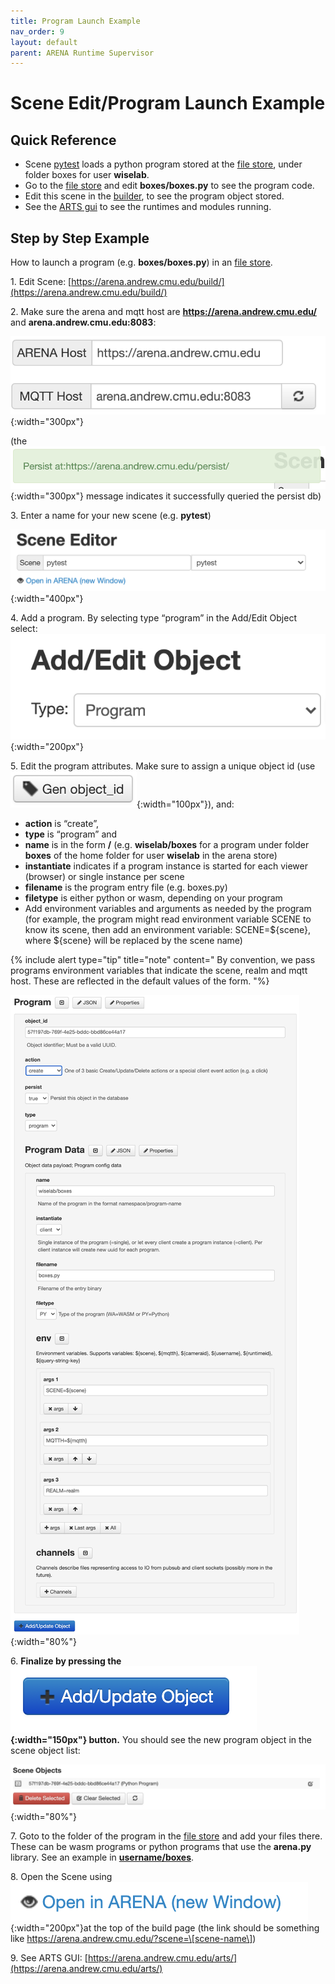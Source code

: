 ```yaml
---
title: Program Launch Example
nav_order: 9
layout: default
parent: ARENA Runtime Supervisor
---
```


Scene Edit/Program Launch Example
=================================

Quick Reference
---------------

* Scene [pytest](https://arena.andrew.cmu.edu/?scene=pytest) loads a python program stored at the [file store](https://arena.andrew.cmu.edu/storemng), under folder boxes for user **wiselab**.
* Go to the [file store](https://arena.andrew.cmu.edu/storemng) and edit **boxes/boxes.py** to see the program code.
* Edit this scene in the [builder](https://arena.andrew.cmu.edu/build/), to see the program object stored. 
* See the [ARTS gui](https://arena.andrew.cmu.edu/arts/) to see the runtimes and modules running.

Step by Step Example
--------------------

How to launch a program (e.g. **boxes/boxes.py**) in an [file store](https://arena.andrew.cmu.edu/storemng).

1\. Edit Scene: [https://arena.andrew.cmu.edu/build/](https://arena.andrew.cmu.edu/build/)

2\. Make sure the arena and mqtt host are **https://arena.andrew.cmu.edu/** and **arena.andrew.cmu.edu:8083**:

![](../../assets/img/arts-program/image4.png){:width="300px"}

(the ![](../../assets/img/arts-program/image5.png){:width="300px"} message indicates it successfully queried the persist db)

3\. Enter a name for your new scene (e.g. **pytest**)

![](../../assets/img/arts-program/image2.png){:width="400px"}

4\. Add a program. By selecting type “program” in the Add/Edit Object select: 
![](../../assets/img/arts-program/image7.png){:width="200px"}

5\. Edit the program attributes. Make sure to assign a unique object id (use ![](../../assets/img/arts-program/image8.png){:width="100px"}), and:

- **action** is “create”,
- **type** is “program” and
- **name** is in the form **<username in the arena store>/<folder in the arena store>** (e.g. **wiselab/boxes** for a program under folder **boxes** of the home folder for user **wiselab** in the arena store)
- **instantiate** indicates if a program instance is started for each viewer (browser) or single instance per scene
- **filename** is the program entry file (e.g. boxes.py)
- **filetype** is either python or wasm, depending on your program
- Add environment variables and arguments as needed by the program (for example, the program might read environment variable SCENE to know its scene, then add an environment variable: SCENE=${scene}, where ${scene} will be replaced by the scene name)

{% include alert type="tip" title="note" content="
By convention, we pass programs environment variables that indicate the scene, realm and mqtt host. These are reflected in the default values of the form.
"%}

![](../../assets/img/arts-program/image6.png){:width="80%"}

6\. **Finalize by pressing the ![](../../assets/img/arts-program/image1.png){:width="150px"} button.** You should see the new program object in the scene object list:

![](../../assets/img/arts-program/image3.png){:width="80%"}

7\. Goto to the folder of the program in the [file store](https://arena.andrew.cmu.edu/storemng) and add your files there. These can be wasm programs or python programs that use the **arena.py** library. See an example in **[username/boxes](https://arena.andrew.cmu.edu/storemng/share/1KoiGaWq)**.

8\. Open the Scene using ![](../../assets/img/arts-program/image9.png){:width="200px"}at the top of the build page (the link should be something like https://arena.andrew.cmu.edu/?scene=\[scene-name\])

9\. See ARTS GUI: [https://arena.andrew.cmu.edu/arts/](https://arena.andrew.cmu.edu/arts/)